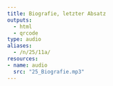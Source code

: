 ```yaml
---
title: Biografie, letzter Absatz
outputs:
  - html
  - qrcode
type: audio
aliases:
  - /n/25/11a/
resources:
- name: audio
  src: "25_Biografie.mp3"
---
```

